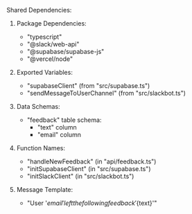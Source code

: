 Shared Dependencies:

1. Package Dependencies:
   - "typescript"
   - "@slack/web-api"
   - "@supabase/supabase-js"
   - "@vercel/node"

2. Exported Variables:
   - "supabaseClient" (from "src/supabase.ts")
   - "sendMessageToUserChannel" (from "src/slackbot.ts")

3. Data Schemas:
   - "feedback" table schema:
     - "text" column
     - "email" column

4. Function Names:
   - "handleNewFeedback" (in "api/feedback.ts")
   - "initSupabaseClient" (in "src/supabase.ts")
   - "initSlackClient" (in "src/slackbot.ts")

5. Message Template:
   - "User '${email}' left the following feedback '${text}'"